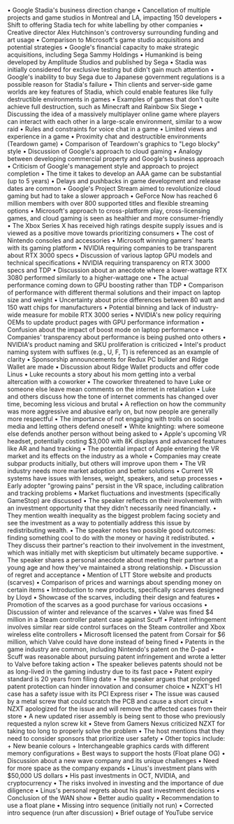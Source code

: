 • Google Stadia's business direction change
• Cancellation of multiple projects and game studios in Montreal and LA, impacting 150 developers
• Shift to offering Stadia tech for white labelling by other companies
• Creative director Alex Hutchinson's controversy surrounding funding and art usage
• Comparison to Microsoft's game studio acquisitions and potential strategies
• Google's financial capacity to make strategic acquisitions, including Sega Sammy Holdings
• Humankind is being developed by Amplitude Studios and published by Sega
• Stadia was initially considered for exclusive testing but didn't gain much attention
• Google's inability to buy Sega due to Japanese government regulations is a possible reason for Stadia's failure
• Thin clients and server-side game worlds are key features of Stadia, which could enable features like fully destructible environments in games
• Examples of games that don't quite achieve full destruction, such as Minecraft and Rainbow Six Siege
• Discussing the idea of a massively multiplayer online game where players can interact with each other in a large-scale environment, similar to a wow raid
• Rules and constraints for voice chat in a game
• Limited views and experience in a game
• Proximity chat and destructible environments (Teardown game)
• Comparison of Teardown's graphics to "Lego blocky" style
• Discussion of Google's approach to cloud gaming
• Analogy between developing commercial property and Google's business approach
• Criticism of Google's management style and approach to project completion
• The time it takes to develop an AAA game can be substantial (up to 5 years)
• Delays and pushbacks in game development and release dates are common
• Google's Project Stream aimed to revolutionize cloud gaming but had to take a slower approach
• GeForce Now has reached 6 million members with over 800 supported titles and flexible streaming options
• Microsoft's approach to cross-platform play, cross-licensing games, and cloud gaming is seen as healthier and more consumer-friendly
• The Xbox Series X has received high ratings despite supply issues and is viewed as a positive move towards prioritizing consumers
• The cost of Nintendo consoles and accessories
• Microsoft winning gamers' hearts with its gaming platform
• NVIDIA requiring companies to be transparent about RTX 3000 specs
• Discussion of various laptop GPU models and technical specifications
• NVIDIA requiring transparency on RTX 3000 specs and TDP
• Discussion about an anecdote where a lower-wattage RTX 3080 performed similarly to a higher-wattage one
• The actual performance coming down to GPU boosting rather than TDP
• Comparison of performance with different thermal solutions and their impact on laptop size and weight
• Uncertainty about price differences between 80 watt and 150 watt chips for manufacturers
• Potential binning and lack of industry-wide measure for mobile RTX 3000 series
• NVIDIA's new policy requiring OEMs to update product pages with GPU performance information
• Confusion about the impact of boost mode on laptop performance
• Companies' transparency about performance is being pushed onto others
• NVIDIA's product naming and SKU proliferation is criticized
• Intel's product naming system with suffixes (e.g., U, F, T) is referenced as an example of clarity
• Sponsorship announcements for Redux PC builder and Ridge Wallet are made
• Discussion about Ridge Wallet products and offer code Linus
• Luke recounts a story about his mom getting into a verbal altercation with a coworker
• The coworker threatened to have Luke or someone else leave mean comments on the internet in retaliation
• Luke and others discuss how the tone of internet comments has changed over time, becoming less vicious and brutal
• A reflection on how the community was more aggressive and abusive early on, but now people are generally more respectful
• The importance of not engaging with trolls on social media and letting others defend oneself
• White knighting: where someone else defends another person without being asked to
• Apple's upcoming VR headset, potentially costing $3,000 with 8K displays and advanced features like AR and hand tracking
• The potential impact of Apple entering the VR market and its effects on the industry as a whole
• Companies may create subpar products initially, but others will improve upon them
• The VR industry needs more market adoption and better solutions
• Current VR systems have issues with lenses, weight, speakers, and setup processes
• Early adopter "growing pains" persist in the VR space, including calibration and tracking problems
• Market fluctuations and investments (specifically GameStop) are discussed
• The speaker reflects on their involvement with an investment opportunity that they didn't necessarily need financially.
• They mention wealth inequality as the biggest problem facing society and see the investment as a way to potentially address this issue by redistributing wealth.
• The speaker notes two possible good outcomes: finding something cool to do with the money or having it redistributed.
• They discuss their partner's reaction to their involvement in the investment, which was initially met with skepticism but ultimately became supportive.
• The speaker shares a personal anecdote about meeting their partner at a young age and how they've maintained a strong relationship.
• Discussion of regret and acceptance
• Mention of LTT Store website and products (scarves)
• Comparison of prices and warnings about spending money on certain items
• Introduction to new products, specifically scarves designed by Lloyd
• Showcase of the scarves, including their design and features
• Promotion of the scarves as a good purchase for various occasions
• Discussion of winter and relevance of the scarves
• Valve was fined $4 million in a Steam controller patent case against Scuff
• Patent infringement involves similar rear side control surfaces on the Steam controller and Xbox wireless elite controllers
• Microsoft licensed the patent from Corsair for $6 million, which Valve could have done instead of being fined
• Patents in the game industry are common, including Nintendo's patent on the D-pad
• Scuff was reasonable about pursuing patent infringement and wrote a letter to Valve before taking action
• The speaker believes patents should not be as long-lived in the gaming industry due to its fast pace
• Patent expiry standard is 20 years from filing date
• The speaker argues that prolonged patent protection can hinder innovation and consumer choice
• NZXT's H1 case has a safety issue with its PCI Express riser
• The issue was caused by a metal screw that could scratch the PCB and cause a short circuit
• NZXT apologized for the issue and will remove the affected cases from their store
• A new updated riser assembly is being sent to those who previously requested a nylon screw kit
• Steve from Gamers Nexus criticized NZXT for taking too long to properly solve the problem
• The host mentions that they need to consider sponsors that prioritize user safety
• Other topics include:
	+ New beanie colours
	+ Interchangeable graphics cards with different memory configurations
	+ Best ways to support the hosts (Float plane OG)
• Discussion about a new wave company and its unique challenges
• Need for more space as the company expands
• Linus's investment plans with $50,000 US dollars
• His past investments in OCT, NVIDIA, and cryptocurrency
• The risks involved in investing and the importance of due diligence
• Linus's personal regrets about his past investment decisions
• Conclusion of the WAN show
• Better audio quality
• Recommendation to use a float plane
• Missing intro sequence (initially not run)
• Corrected intro sequence (run after discussion)
• Brief outage of YouTube service